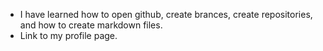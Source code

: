 - I have learned how to open github, create brances, create repositories, and how to create markdown files.
- Link to my profile page.

